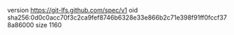 version https://git-lfs.github.com/spec/v1
oid sha256:0d0c0acc70f3c2ca9fef8746b6328e33e866b2c71e398f91ff0fccf378a86000
size 1160
